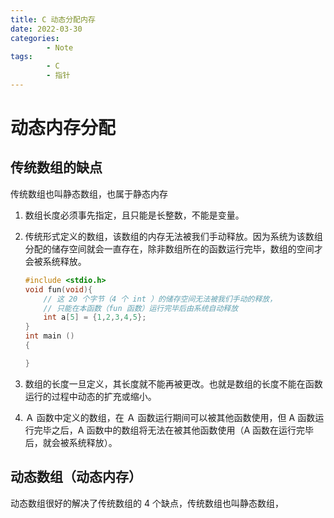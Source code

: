 ```yaml
---
title: C 动态分配内存
date: 2022-03-30
categories:
        - Note
tags:
        - C
        - 指针
---
```


# 动态内存分配

## 传统数组的缺点

传统数组也叫静态数组，也属于静态内存

1. 数组长度必须事先指定，且只能是长整数，不能是变量。

2. 传统形式定义的数组，该数组的内存无法被我们手动释放。因为系统为该数组分配的储存空间就会一直存在，除非数组所在的函数运行完毕，数组的空间才会被系统释放。

      ```C
      #include <stdio.h>
      void fun(void){
          // 这 20 个字节（4 个 int ）的储存空间无法被我们手动的释放，
          // 只能在本函数（fun 函数）运行完毕后由系统自动释放
          int a[5] = {1,2,3,4,5};
      }
      int main ()
      {

      }
      ```

3. 数组的长度一旦定义，其长度就不能再被更改。也就是数组的长度不能在函数运行的过程中动态的扩充或缩小。

4. Ａ 函数中定义的数组，在 Ａ 函数运行期间可以被其他函数使用，但 A 函数运行完毕之后，A 函数中的数组将无法在被其他函数使用（A 函数在运行完毕后，就会被系统释放）。

## 动态数组（动态内存）

动态数组很好的解决了传统数组的 4 个缺点，传统数组也叫静态数组，
